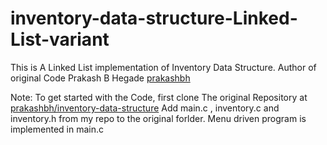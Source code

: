 # inventory-data-structure-Linked-List-variant

This is A Linked List implementation of Inventory Data Structure.
Author of original Code Prakash B Hegade [prakashbh](https://github.com/prakashbh "Prakash B Hegade Github Profile")

Note: 
To get started with the Code, first clone The original Repository at [prakashbh/inventory-data-structure](https://github.com/prakashbh/inventory-data-structure "Inventory Data Structure")
Add main.c , inventory.c and inventory.h from my repo to the original forlder.
Menu driven program is implemented in main.c
